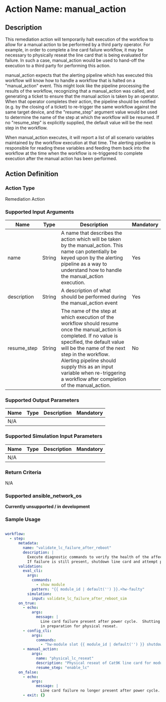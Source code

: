 # Action Name: manual_action

## Description
This remediation action will temporarily halt execution of the workflow to allow for a manual action to be performed by a third party operator.  For example, in order to complete a line card failure workflow, it may be necessary to physically reseat the line card that is being evaluated for failure.  In such a case, manual_action would be used to hand-off the execution to a third party for performing this action.  

manual_action expects that the alerting pipeline which has executed this workflow will know how to handle a workflow that is halted on a "manual_action" event.  This might look like the pipeline processing the results of the workflow, recognizing that a manual_action was called, and generating a ticket to ensure that the manual action is taken by an operator.  When that operator completes their action, the pipeline should be notified (e.g. by the closing of a ticket) to re-trigger the same workflow against the same target device, and the "resume_step" argument value would be used to determine the name of the step at which the workflow will be resumed.  If no "resume_step" is explicitly supplied, the default value will be the next step in the workflow.

When manual_action executes, it will report a list of all scenario variables maintained by the workflow execution at that time.  The alerting pipeline is responsible for reading these variables and feeding them back into the workflow at the time when the workflow is re-triggered to complete execution after the manual action has been performed.

## Action Definition

### Action Type
Remediation Action

### Supported Input Arguments

| Name | Type | Description | Mandatory |
|------|------|-------------|-----------|
| name | String | A name that describes the action which will be taken by the manual_action. This name can potentially be keyed upon by the alerting pipeline as a way to understand how to handle the manual_action execution. | Yes  |
| description | String | A description of what should be performed during the manual_action event | Yes |
| resume_step | String | The name of the step at which execution of the workflow should resume once the manual_action is completed. If no value is specified, the default value will be the name of the next step in the workflow. Alerting pipeline should supply this as an input variable when re-triggering a workflow after completion of the manual_action. | No |

### Supported Output Parameters

| Name | Type | Description | Mandatory |
|------|------|-------------|-----------|
| N/A |  |  |  |

### Supported Simulation Input Parameters

| Name | Type | Description | Mandatory |
|------|------|-------------|-----------|
| N/A |  |  |  |

### Return Criteria ###

N/A

### Supported ansible_network_os

**Currently unsupported / in development**

### Sample Usage

``` yaml

workflow:
  - step:
      metadata:
        name: "validate_lc_failure_after_reboot"
        description: |
          Execute diagnostic commands to verify the health of the affected line card after reboot.
          If failure is still present, shutdown line card and attempt physical reseat.
      validation:
        eval_cli:
          args:
            commands:
              - show module
            pattern: "{{ module_id | default('') }}.+hw-faulty"
          simulation:
            input: validate_lc_failure_after_reboot_sim
      on_true:
        - echo: 
            args:
              message: |
                Line card failure present after power cycle.  Shutting down line card
                in preparation for physical reseat.
        - config_cli:
            args:
              commands:
                - "hw-module slot {{ module_id | default('') }} shutdown"
        - manual_action:
            args:
              name: "physical_lc_reseat"
              description: "Physical reseat of Cat9K line card for module"
              resume_step: "enable_lc"
      on_false:
        - echo: 
            args:
              message: |
                Line card failure no longer present after power cycle.  Exiting workflow.
        - exit: {}

```
